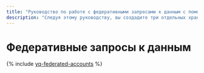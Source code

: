 ```yaml
---
title: "Руководство по работе с федеративными запросами к данным с помощью {{ yq-full-name }}"
description: "Следуя этому руководству, вы создадите три отдельных хранилища данных: {{ objstorage-full-name }}, {{ mch-full-name }} и {{ mpg-full-name }}. С помощью федеративного запроса {{ yq-full-name }} из ячейки ноутбука вы сможете получить данные из всех хранилищ одновременно."
---
```


# Федеративные запросы к данным

{% include [yq-federated-accounts](../../_tutorials/ml-ai/yq-federative-queries.md) %}